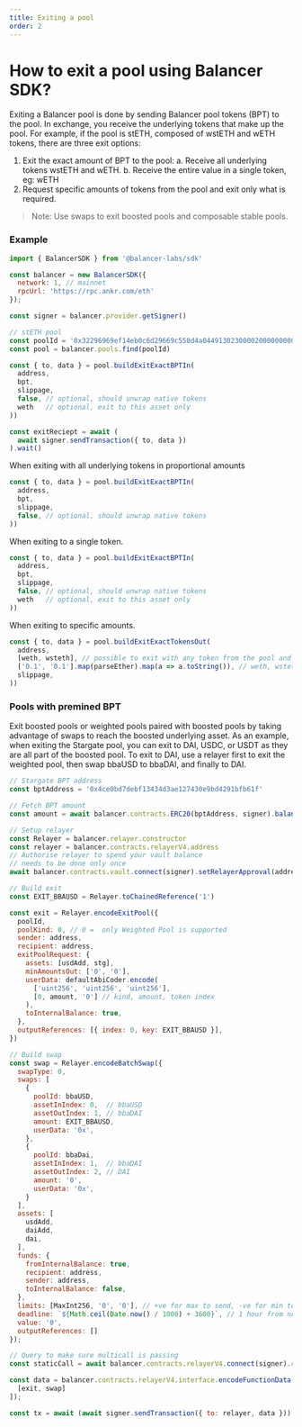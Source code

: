 ```yaml
---
title: Exiting a pool
order: 2
---
```

# How to exit a pool using Balancer SDK?

Exiting a Balancer pool is done by sending Balancer pool tokens (BPT) to the pool. In exchange, you receive the underlying tokens that make up the pool. For example, if the pool is stETH, composed of wstETH and wETH tokens, there are three exit options:

1. Exit the exact amount of BPT to the pool:
    a. Receive all underlying tokens wstETH and wETH.
    b. Receive the entire value in a single token, eg: wETH
2. Request specific amounts of tokens from the pool and exit only what is required.

> Note: Use swaps to exit boosted pools and composable stable pools.

### Example

```javascript
import { BalancerSDK } from '@balancer-labs/sdk'

const balancer = new BalancerSDK({
  network: 1, // mainnet
  rpcUrl: 'https://rpc.ankr.com/eth'
});

const signer = balancer.provider.getSigner()

// stETH pool
const poolId = '0x32296969ef14eb0c6d29669c550d4a0449130230000200000000000000000080'
const pool = balancer.pools.find(poolId)

const { to, data } = pool.buildExitExactBPTIn(
  address,
  bpt,
  slippage,
  false, // optional, should unwrap native tokens
  weth   // optional, exit to this asset only
))

const exitReciept = await (
  await signer.sendTransaction({ to, data })
).wait()
```

When exiting with all underlying tokens in proportional amounts
```javascript
const { to, data } = pool.buildExitExactBPTIn(
  address,
  bpt,
  slippage,
  false, // optional, should unwrap native tokens
))
```

When exiting to a single token.
```javascript
const { to, data } = pool.buildExitExactBPTIn(
  address,
  bpt,
  slippage,
  false, // optional, should unwrap native tokens
  weth   // optional, exit to this asset only
))
```

When exiting to specific amounts.
```javascript
const { to, data } = pool.buildExitExactTokensOut(
  address,
  [weth, wsteth], // possible to exit with any token from the pool and native ETH when pool has WETH
  ['0.1', '0.1'].map(parseEther).map(a => a.toString()), // weth, wsteth
  slippage,
))
```

### Pools with premined BPT

Exit boosted pools or weighted pools paired with boosted pools by taking advantage of swaps to reach the boosted underlying asset. As an example, when exiting the Stargate pool, you can exit to DAI, USDC, or USDT as they are all part of the boosted pool. To exit to DAI, use a relayer first to exit the weighted pool, then swap bbaUSD to bbaDAI, and finally to DAI.

```javascript
// Stargate BPT address
const bptAddress = '0x4ce0bd7debf13434d3ae127430e9bd4291bfb61f'

// Fetch BPT amount
const amount = await balancer.contracts.ERC20(bptAddress, signer).balanceOf(address).then(b => b.toString())

// Setup relayer
const Relayer = balancer.relayer.constructor
const relayer = balancer.contracts.relayerV4.address
// Authorise relayer to spend your vault balance
// needs to be done only once
await balancer.contracts.vault.connect(signer).setRelayerApproval(address, relayer, true)

// Build exit
const EXIT_BBAUSD = Relayer.toChainedReference('1')

const exit = Relayer.encodeExitPool({
  poolId,
  poolKind: 0, // 0 =  only Weighted Pool is supported
  sender: address,
  recipient: address,
  exitPoolRequest: {
    assets: [usdAdd, stg],
    minAmountsOut: ['0', '0'],
    userData: defaultAbiCoder.encode(
      ['uint256', 'uint256', 'uint256'],
      [0, amount, '0'] // kind, amount, token index
    ),
    toInternalBalance: true,
  },
  outputReferences: [{ index: 0, key: EXIT_BBAUSD }],
})

// Build swap
const swap = Relayer.encodeBatchSwap({
  swapType: 0,
  swaps: [
    {
      poolId: bbaUSD,
      assetInIndex: 0,  // bbaUSD
      assetOutIndex: 1, // bbaDAI
      amount: EXIT_BBAUSD,
      userData: '0x',
    },
    {
      poolId: bbaDai,
      assetInIndex: 1,  // bbaDAI
      assetOutIndex: 2, // DAI
      amount: '0',
      userData: '0x',
    }
  ],
  assets: [
    usdAdd,
    daiAdd,
    dai,
  ],
  funds: {
    fromInternalBalance: true,
    recipient: address,
    sender: address,
    toInternalBalance: false,
  },
  limits: [MaxInt256, '0', '0'], // +ve for max to send, -ve for min to receive
  deadline: `${Math.ceil(Date.now() / 1000) + 3600}`, // 1 hour from now
  value: '0',
  outputReferences: []
});

// Query to make sure multicall is passing
const staticCall = await balancer.contracts.relayerV4.connect(signer).callStatic.multicall([exit, swap]);

const data = balancer.contracts.relayerV4.interface.encodeFunctionData('multicall', [
  [exit, swap]
]);

const tx = await (await signer.sendTransaction({ to: relayer, data })).wait()
```
